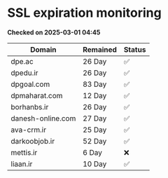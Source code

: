 # SSL expiration monitoring

**Checked on 2025-03-01 04:45**

| Domain | Remained | Status       |
|--------|----------|--------------|
| dpe.ac     | 26 Day   | ✅ |
| dpedu.ir     | 26 Day   | ✅ |
| dpgoal.com     | 83 Day   | ✅ |
| dpmaharat.com     | 12 Day   | ✅ |
| borhanbs.ir     | 26 Day   | ✅ |
| danesh-online.com     | 27 Day   | ✅ |
| ava-crm.ir     | 25 Day   | ✅ |
| darkoobjob.ir     | 52 Day   | ✅ |
| mettis.ir     | 6 Day   | ❌ |
| liaan.ir     | 10 Day   | ✅ |

